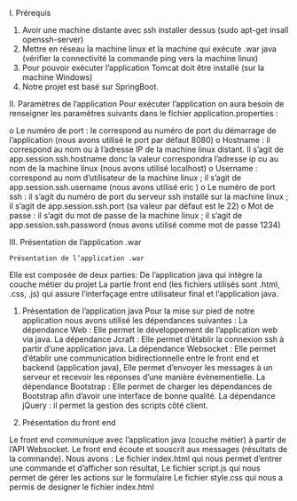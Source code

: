 I.	Prérequis

1.	Avoir une machine distante avec ssh installer dessus (sudo apt-get insall openssh-server)
2.	Mettre en réseau la machine linux et la machine qui exécute .war java (vérifier la connectivité la commande ping vers la machine linux)
3.	Pour pouvoir exécuter l’application Tomcat doit être installé (sur la machine Windows)
4.	Notre projet est basé sur SpringBoot.


II.	Paramètres de l’application
Pour exécuter l’application on aura besoin de renseigner les paramètres suivants dans le fichier application.properties :

o	Le numéro de port : le correspond au numéro de port du démarrage de l’application (nous avons utilisé le port par défaut 8080)
o	Hostname : il correspond au nom ou à l’adresse IP de la machine linux distant. Il s’agit de app.session.ssh.hostname donc la valeur correspondra l’adresse ip ou au nom de la machine linux (nous avons utilisé localhost)
o	Username : correspond au nom d’utilisateur de la machine linux ; il s’agit de app.session.ssh.username (nous avons utilisé eric )
o	Le numéro de port ssh : il s’agit du numéro de port du serveur ssh installé sur la machine linux ; il s’agit de app.session.ssh.port (sa valeur par défaut est le 22)
o	Mot de passe : il s’agit du mot de passe de la machine linux ; il s’agit de app.session.ssh.password (nous avons utilisé comme mot de passe 1234)

III. Présentation de l’application .war

 	Présentation de l’application .war
Elle est composée de deux parties:
De l’application java qui intègre la couche métier du projet
La partie front end (les fichiers utilisés sont .html, .css, .js) qui assure l’interfaçage entre utilisateur final et l’application java.

1.	Présentation de l’application java
      Pour la mise sur pied de notre application nous avons utilisé les dépendances suivantes :
      La dépendance Web :  Elle permet le développement de l’application web via java.
      La dépendance Jcraft : Elle permet d’établir la connexion ssh à partir d’une application java.
      La dépendance Websocket : Elle permet d’établir une communication bidirectionnelle entre le front end et backend (application java), Elle permet d’envoyer les messages à un serveur et recevoir les réponses d’une manière évènementielle.
      La dépendance Bootstrap : Elle permet de charger les dépendances de Bootstrap afin d’avoir une interface de bonne qualité.
      La dépendance jQuery : il permet la gestion des scripts côté client.

2.	 Présentation du front end

Le front end communique avec l’application java (couche métier) à partir de l’API Websocket. Le front end écoute et souscrit aux messages (résultats de la commande).
Nous avons :
Le fichier index.html qui nous permet d’entrer une commande et d’afficher son résultat,
Le fichier script.js qui nous permet de gérer les actions sur le formulaire
Le fichier style.css qui nous a permis de designer le fichier index.html
